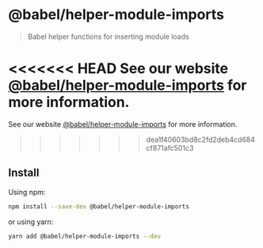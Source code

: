 # @babel/helper-module-imports

> Babel helper functions for inserting module loads

<<<<<<< HEAD
See our website [@babel/helper-module-imports](https://babeljs.io/docs/en/next/babel-helper-module-imports.html) for more information.
=======
See our website [@babel/helper-module-imports](https://babeljs.io/docs/en/babel-helper-module-imports) for more information.
>>>>>>> dea1f40603bd8c2fd2deb4cd684cf871afc501c3

## Install

Using npm:

```sh
npm install --save-dev @babel/helper-module-imports
```

or using yarn:

```sh
yarn add @babel/helper-module-imports --dev
```
